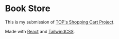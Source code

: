 # Book Store

This is my submission of [TOP's Shopping Cart Project](https://www.theodinproject.com/lessons/node-path-react-new-shopping-cart).

Made with [React](https://react.dev/) and [TailwindCSS](https://tailwindcss.com/). 
